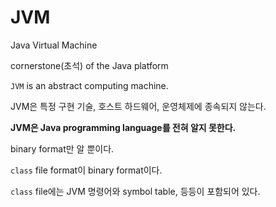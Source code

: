 # JVM 

Java Virtual Machine

cornerstone(초석) of the Java platform

`JVM` is an abstract computing machine.

JVM은 특정 구현 기술, 호스트 하드웨어, 운영체제에 종속되지 않는다.

**JVM은 Java programming language를 전혀 알지 못한다.**

binary format만 알 뿐이다.

`class` file format이 binary format이다.

`class` file에는 JVM 명령어와 symbol table, 등등이 포함되어 있다.